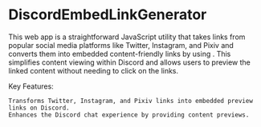 # DiscordEmbedLinkGenerator
This web app is a straightforward JavaScript utility that takes links from popular social media platforms like Twitter, Instagram, and Pixiv and converts them into embedded content-friendly links by using . This simplifies content viewing within Discord and allows users to preview the linked content without needing to click on the links.

Key Features:

    Transforms Twitter, Instagram, and Pixiv links into embedded preview links on Discord.
    Enhances the Discord chat experience by providing content previews.